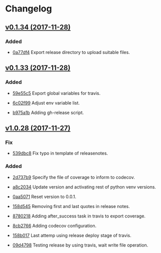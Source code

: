 # Changelog


## [v0.1.34 (2017-11-28)](https://github.com/engapa/modeldb-basic/tree/v0.1.34)

### Added

* [0a77df4](https://github.com/engapa/modeldb-basic/commit/0a77df448f6ba2b846a7e4f44e950a4da0b843a9) Export release directory to upload suitable files.


## [v0.1.33 (2017-11-28)](https://github.com/engapa/modeldb-basic/tree/v0.1.33)

### Added

* [59e55c5](https://github.com/engapa/modeldb-basic/commit/59e55c5416a3390b8b81aae25a01ce2741391af7) Export global variables for travis.

* [6c02f99](https://github.com/engapa/modeldb-basic/commit/6c02f99efc5a26c442240d267621b6a00c651572) Adjust env variable list.

* [b975a1b](https://github.com/engapa/modeldb-basic/commit/b975a1b03c6d4c14357b76363f724a1d85ec4a72) Adding gh-release script.


## [v1.0.28 (2017-11-27)](https://github.com/engapa/modeldb-basic/tree/v1.0.28)

### Fix

* [539dbc8](https://github.com/engapa/modeldb-basic/commit/539dbc87ff18a7880f5e35bf7b69729d4a0225af) Fix typo in template of releasenotes.

### Added

* [2d737b9](https://github.com/engapa/modeldb-basic/commit/2d737b943df2fc33e7a8c104b2ca0d81543151b1) Specify the file of coverage to inform to codecov.

* [a8c2034](https://github.com/engapa/modeldb-basic/commit/a8c2034e88afa8e4d56dcf5a9d87011db4754838) Update version and activating rest of python venv versions.

* [0aa5071](https://github.com/engapa/modeldb-basic/commit/0aa5071919bd484792f1c540bdd33afacf8c8786) Reset version to 0.0.1.

* [158d545](https://github.com/engapa/modeldb-basic/commit/158d5455f26b0e8deb65996df7eb9044ab27b263) Removing first and last quotes in release notes.

* [8780218](https://github.com/engapa/modeldb-basic/commit/87802189d036e2cab0a1ebf43f3296ae18ef2098) Adding after_success task in travis to export coverage.

* [8cb2766](https://github.com/engapa/modeldb-basic/commit/8cb2766b5d4b81a1a1916f655b35a3cbd7f34c77) Adding codecov configuration.

* [158b017](https://github.com/engapa/modeldb-basic/commit/158b017cf60dfc448bee1765c47634bf80b4a7b3) Last attemp using release deploy stage of travis.

* [09d4798](https://github.com/engapa/modeldb-basic/commit/09d4798c635b98a232388a0df7755e66ff37204e) Testing release by using travis, wait write file operation.


